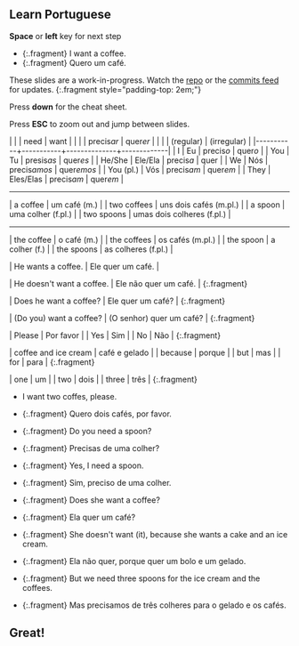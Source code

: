
<section data-background="#913B11">

# Learn Portuguese

__Space__ or __left__ key for next step

- {:.fragment} I want a coffee.
- {:.fragment} Quero um café.

These slides are a work-in-progress. Watch the [repo](https://github.com/profound-labs/learn-portuguese) or the [commits feed](https://github.com/profound-labs/learn-portuguese/commits/gh-pages.atom) for updates.
{:.fragment style="padding-top: 2em;"}

</section>
<section>

  <section data-transition="default">

Press __down__ for the cheat sheet.

Press __ESC__ to zoom out and jump between slides.

  </section>
  <section data-transition="default" data-background="#007777">

|           |           | need         | want        |
|           |           | precis*ar*   | quer*er*    |
|           |           | (regular)    | (irregular) |
|-----------+-----------+--------------+-------------|
| I         | Eu        | precis*o*    | quer*o*     |
| You       | Tu        | presis*as*   | quer*es*    |
| He/She    | Ele/Ela   | precis*a*    | quer        |
| We        | Nós       | precis*amos* | quer*emos*  |
| You (pl.) | Vós       | precis*am*   | quer*em*    |
| They      | Eles/Elas | precis*am*   | quer*em*    |

-----

| a coffee    | um café (m.)               |
| two coffees | uns dois cafés (m.pl.)     |
| a spoon     | uma colher (f.pl.)         |
| two spoons  | umas dois colheres (f.pl.) |

----

| the coffee  | o café (m.)         |
| the coffees | os cafés (m.pl.)    |
| the spoon   | a colher (f.)       |
| the spoons  | as colheres (f.pl.) |

  </section>

</section>
<section data-transition="zoom">

<div class="sentences">

| He wants a coffee. | Ele quer um café. |

| He doesn't want a coffee. | Ele não quer um café. |
{:.fragment}

| Does he want a coffee? | Ele quer um café? |
{:.fragment}

| (Do you) want a coffee? | (O senhor) quer um café? |
{:.fragment}

| Please | Por favor |
| Yes    | Sim       |
| No     | Não       |
{:.fragment}

| coffee and ice cream | café e gelado |
| because              | porque        |
| but                  | mas           |
| for                  | para          |
{:.fragment}

| one   | um   |
| two   | dois |
| three | três |
{:.fragment}

</div>

</section>
<section data-transition="zoom">

- I want two coffes, please.
- {:.fragment} Quero dois cafés, por favor.

- {:.fragment} Do you need a spoon?
- {:.fragment} Precisas de uma colher?

- {:.fragment} Yes, I need a spoon.
- {:.fragment} Sim, preciso de uma colher.

- {:.fragment} Does she want a coffee?
- {:.fragment} Ela quer um café?

- {:.fragment} She doesn't want (it), because she wants a cake and an ice cream.
- {:.fragment} Ela não quer, porque quer um bolo e um gelado.

- {:.fragment} But we need three spoons for the ice cream and the coffees.
- {:.fragment} Mas precisamos de três colheres para o gelado e os cafés.

</section>
<section data-transition="zoom" data-background="#008800">

# Great!

</section>
